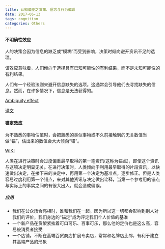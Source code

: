 ```yaml
---
title: 认知偏差之决策、信念与行为偏误
date: 2017-06-13 
tags: cognition
categories: Others
---
```


#### 不明确性效应 ####

人的决策会因为信息的缺乏或“模糊”而受到影响，决策时倾向避开资讯不足的选项。

该效应意味着，人们倾向于选择具有已知可能性的有利结果，而不是未知可能性的有利结果。

人们有一个经验法则来避开信息缺失的选项。这通常会引导他们去寻找缺失的信息。然而，在许多情况下，信息是无法获得的。

[Ambiguity effect](https://en.wikipedia.org/wiki/Ambiguity_effect)

[译文](http://www.jianshu.com/p/7c2a1a9ee31d)
 
#### 锚定效应 ####

为不熟悉的事物估值时，会把熟悉的类似事物或不久前接触到的无关数值当做“锚”，估出来的数值会大大倾向“锚”。

[WIKI](https://zh.wikipedia.org/wiki/%E9%8C%A8%E5%AE%9A%E6%95%88%E6%87%89)

人类在进行决策时会过度偏重最早取得的第一笔资讯(这称为锚点)，即使这个资讯与这项决定明显无关。在进行决策时，人类倾向于利用最早取得的片段资讯，以快速做出决定，在接下来的决定中，再用第一个决定为基准点，逐步修正。但是人类容易过度利用第一个锚点，来对其他资讯与决定做出诠释，当第一个参考用的锚点与实际上的事实之间的有很大出入，就会造成偏误。

##### 应用 #####

- 我们在公众场合亮相时，谁和我们在一起。因为所以这一切都会影响到别人对我们的评价，我们身边的“锚定”成为评定我们个人价值的基准
- 一个新产品在货架紧挨着可口可乐、百事可乐，那么他的定价也是这么高，容易被消费者接受
- 一个店铺，不断在高端百货商店扩展专卖店，常常和名牌店比邻，有利于建立其高端产品的形象